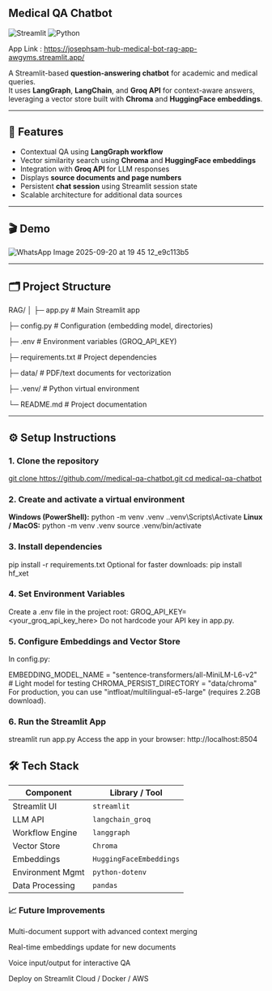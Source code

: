 ## Medical QA Chatbot

![Streamlit](https://img.shields.io/badge/Streamlit-App-blue) 
![Python](https://img.shields.io/badge/Python-3.10+-yellow)

App Link : https://josephsam-hub-medical-bot-rag-app-awgyms.streamlit.app/

A Streamlit-based **question-answering chatbot** for academic and medical queries.  
It uses **LangGraph**, **LangChain**, and **Groq API** for context-aware answers, leveraging a vector store built with **Chroma** and **HuggingFace embeddings**.

---

## 🚀 Features

- Contextual QA using **LangGraph workflow**  
- Vector similarity search using **Chroma** and **HuggingFace embeddings**  
- Integration with **Groq API** for LLM responses  
- Displays **source documents and page numbers**  
- Persistent **chat session** using Streamlit session state  
- Scalable architecture for additional data sources  

---

## 🎬 Demo

![WhatsApp Image 2025-09-20 at 19 45 12_e9c113b5](https://github.com/user-attachments/assets/1814b91f-c7a1-4748-a44e-68794837e636)


---

## 🗂 Project Structure

RAG/
│
├─ app.py # Main Streamlit app

├─ config.py # Configuration (embedding model, directories)

├─ .env # Environment variables (GROQ_API_KEY)

├─ requirements.txt # Project dependencies

├─ data/ # PDF/text documents for vectorization

├─ .venv/ # Python virtual environment

└─ README.md # Project documentation


---

## ⚙️ Setup Instructions

### 1. Clone the repository

[git clone https://github.com/<your-username>/medical-qa-chatbot.git
cd medical-qa-chatbot](https://github.com/josephsam-hub/Medical_bot_RAG.git)

### 2. Create and activate a virtual environment
**Windows (PowerShell):**
python -m venv .venv
.\.venv\Scripts\Activate
**Linux / MacOS:**
python -m venv .venv
source .venv/bin/activate

### 3. Install dependencies

pip install -r requirements.txt
Optional for faster downloads:
pip install hf_xet

### 4. Set Environment Variables
Create a .env file in the project root:
GROQ_API_KEY=<your_groq_api_key_here>
Do not hardcode your API key in app.py.

### 5. Configure Embeddings and Vector Store
In config.py:

EMBEDDING_MODEL_NAME = "sentence-transformers/all-MiniLM-L6-v2"  # Light model for testing
CHROMA_PERSIST_DIRECTORY = "data/chroma"
For production, you can use "intfloat/multilingual-e5-large" (requires 2.2GB download).

### 6. Run the Streamlit App

streamlit run app.py
Access the app in your browser:
http://localhost:8504

## 🛠 Tech Stack

| Component        | Library / Tool           |
|-----------------|-------------------------|
| Streamlit UI     | `streamlit`             |
| LLM API          | `langchain_groq`        |
| Workflow Engine  | `langgraph`             |
| Vector Store     | `Chroma`                |
| Embeddings       | `HuggingFaceEmbeddings` |
| Environment Mgmt | `python-dotenv`         |
| Data Processing  | `pandas`                |


###  📈 Future Improvements
Multi-document support with advanced context merging

Real-time embeddings update for new documents

Voice input/output for interactive QA

Deploy on Streamlit Cloud / Docker / AWS



